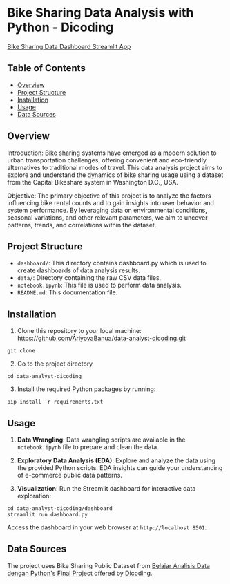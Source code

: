 # Bike Sharing Data Analysis with Python - Dicoding


[Bike Sharing Data Dashboard Streamlit App](https://data-analyst-dicoding-3ku5e6jwgzd5e5uvuxtfio.streamlit.app/)

## Table of Contents
- [Overview](#overview)
- [Project Structure](#project-structure)
- [Installation](#installation)
- [Usage](#usage)
- [Data Sources](#data-sources)

## Overview
Introduction:
Bike sharing systems have emerged as a modern solution to urban transportation challenges, offering convenient and eco-friendly alternatives to traditional modes of travel. This data analysis project aims to explore and understand the dynamics of bike sharing usage using a dataset from the Capital Bikeshare system in Washington D.C., USA.

Objective:
The primary objective of this project is to analyze the factors influencing bike rental counts and to gain insights into user behavior and system performance. By leveraging data on environmental conditions, seasonal variations, and other relevant parameters, we aim to uncover patterns, trends, and correlations within the dataset.

## Project Structure
- `dashboard/`: This directory contains dashboard.py which is used to create dashboards of data analysis results.
- `data/`: Directory containing the raw CSV data files.
- `notebook.ipynb`: This file is used to perform data analysis.
- `README.md`: This documentation file.

## Installation
1. Clone this repository to your local machine: https://github.com/AriyovaBanua/data-analyst-dicoding.git
```
git clone 
```
2. Go to the project directory
```
cd data-analyst-dicoding
```
3. Install the required Python packages by running:
```
pip install -r requirements.txt
```

## Usage
1. **Data Wrangling**: Data wrangling scripts are available in the `notebook.ipynb` file to prepare and clean the data.

2. **Exploratory Data Analysis (EDA)**: Explore and analyze the data using the provided Python scripts. EDA insights can guide your understanding of e-commerce public data patterns.

3. **Visualization**: Run the Streamlit dashboard for interactive data exploration:

```
cd data-analyst-dicoding/dashboard
streamlit run dashboard.py
```
Access the dashboard in your web browser at `http://localhost:8501`.

## Data Sources
The project uses Bike Sharing Public Dataset from [Belajar Analisis Data dengan Python's Final Project](https://drive.google.com/file/d/1RaBmV6Q6FYWU4HWZs80Suqd7KQC34diQ/view) offered by [Dicoding](https://www.dicoding.com/).
